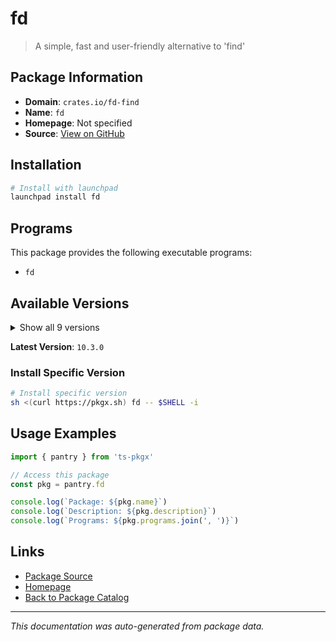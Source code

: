 # fd

> A simple, fast and user-friendly alternative to 'find'

## Package Information

- **Domain**: `crates.io/fd-find`
- **Name**: `fd`
- **Homepage**: Not specified
- **Source**: [View on GitHub](https://github.com/pkgxdev/pantry/tree/main/projects/crates.io/fd-find/package.yml)

## Installation

```bash
# Install with launchpad
launchpad install fd
```

## Programs

This package provides the following executable programs:

- `fd`

## Available Versions

<details>
<summary>Show all 9 versions</summary>

- `10.3.0`, `10.2.0`, `10.1.0`, `10.0.0`, `9.0.0`
- `8.7.1`, `8.7.0`, `8.6.0`, `8.5.3`

</details>

**Latest Version**: `10.3.0`

### Install Specific Version

```bash
# Install specific version
sh <(curl https://pkgx.sh) fd -- $SHELL -i
```

## Usage Examples

```typescript
import { pantry } from 'ts-pkgx'

// Access this package
const pkg = pantry.fd

console.log(`Package: ${pkg.name}`)
console.log(`Description: ${pkg.description}`)
console.log(`Programs: ${pkg.programs.join(', ')}`)
```

## Links

- [Package Source](https://github.com/pkgxdev/pantry/tree/main/projects/crates.io/fd-find/package.yml)
- [Homepage](#)
- [Back to Package Catalog](../../../package-catalog.md)

---

*This documentation was auto-generated from package data.*
